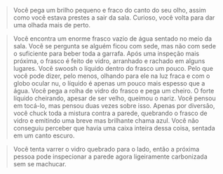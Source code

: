 > Você pega um brilho pequeno e fraco do canto do seu olho, assim como você estava prestes a sair da sala. Curioso, você volta para dar uma olhada mais de perto.
  
> Você encontra um enorme frasco vazio de água sentado no meio da sala. Você se pergunta se alguém ficou com sede, mas não com sede o suficiente para beber toda a garrafa. Após uma inspeção mais próxima, o frasco é feito de vidro, arranhado e rachado em alguns lugares. Você swoosh o líquido dentro do frasco um pouco. Pelo que você pode dizer, pelo menos, olhando para ele na luz fraca e com o globo ocular nu, o líquido é apenas um pouco mais espesso que a água. Você pega a rolha de vidro do frasco e pega um cheiro. O forte líquido cheirando, apesar de ser velho, queimou o nariz. Você pensou em tocá-lo, mas pensou duas vezes sobre isso. Apenas por diversão, você chuck toda a mistura contra a parede, quebrando o frasco de vidro e emitindo uma breve mas brilhante chama azul. Você não conseguiu perceber que havia uma caixa inteira dessa coisa, sentada em um canto escuro.
  
> Você tenta varrer o vidro quebrado para o lado, então a próxima pessoa pode inspecionar a parede agora ligeiramente carbonizada sem se machucar.
